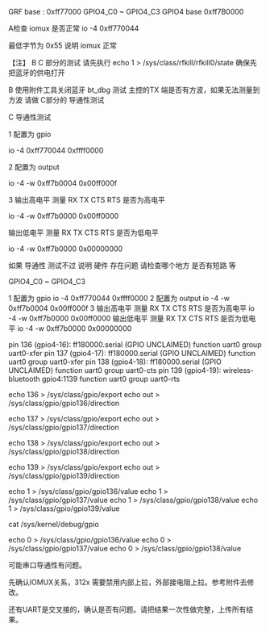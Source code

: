 
GRF base : 0xff77000
GPIO4_C0 ~ GPIO4_C3
GPIO4 base 0xff7B0000

A检查 iomux 是否正常
io -4  0xff770044

最低字节为 0x55 说明 iomux 正常

【注】 B C 部分的测试 请先执行 echo 1 > /sys/class/rfkill/rfkill0/state 确保先把蓝牙的供电打开

B 使用附件工具关闭蓝牙 bt_dbg 测试 主控的TX 端是否有方波，如果无法测量到 方波 请做 C部分的 导通性测试

C 导通性测试

1 配置为 gpio

io -4  0xff770044 0xffff0000

2 配置为 output

io -4 -w 0xff7b0004 0x00ff000f

3 输出高电平 测量 RX TX CTS RTS 是否为高电平

io -4 -w 0xff7b0000 0x00ff0000

输出低电平 测量 RX TX CTS RTS 是否为低电平

io -4 -w 0xff7b0000 0x00000000

如果 导通性 测试不过 说明 硬件 存在问题 请检查哪个地方 是否有短路 等




GPIO4_C0 ~ GPIO4_C3

1 配置为 gpio
io -4 0xff770044 0xffff0000
2 配置为 output
io -4 -w 0xff7b0004 0x00ff000f
3 输出高电平 测量 RX TX CTS RTS 是否为高电平
io -4 -w 0xff7b0000 0x00ff0000
输出低电平 测量 RX TX CTS RTS 是否为低电平
io -4 -w 0xff7b0000 0x00000000

pin 136 (gpio4-16): ff180000.serial (GPIO UNCLAIMED) function uart0 group uart0-xfer
pin 137 (gpio4-17): ff180000.serial (GPIO UNCLAIMED) function uart0 group uart0-xfer
pin 138 (gpio4-18): ff180000.serial (GPIO UNCLAIMED) function uart0 group uart0-cts
pin 139 (gpio4-19): wireless-bluetooth gpio4:1139 function uart0 group uart0-rts

echo 136 > /sys/class/gpio/export
echo out > /sys/class/gpio/gpio136/direction

echo 137 > /sys/class/gpio/export
echo out > /sys/class/gpio/gpio137/direction

echo 138 > /sys/class/gpio/export
echo out > /sys/class/gpio/gpio138/direction

echo 139 > /sys/class/gpio/export
echo out > /sys/class/gpio/gpio139/direction


echo 1 > /sys/class/gpio/gpio136/value
echo 1 > /sys/class/gpio/gpio137/value
echo 1 > /sys/class/gpio/gpio138/value
echo 1 > /sys/class/gpio/gpio139/value


cat /sys/kernel/debug/gpio

echo 0 > /sys/class/gpio/gpio136/value
echo 0 > /sys/class/gpio/gpio137/value
echo 0 > /sys/class/gpio/gpio138/value


可能串口导通性有问题。

先确认IOMUX关系，312x 需要禁用内部上拉，外部接电阻上拉。参考附件去修改。

还有UART是交叉接的，确认是否有问题。请把结果一次性做完整，上传所有结果。

